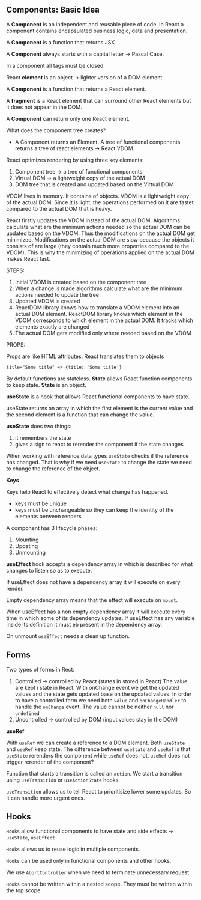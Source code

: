 ## Components: Basic Idea

A **Component** is an independent and reusable piece of code. In React a component contains encapsulated business logic, data and presentation.

A **Component** is a function that returns JSX.

A **Component** always starts with a capital letter -> Pascal Case.

In a component all tags must be closed.

React **element** is an object -> lighter version of a DOM element.

A **Component** is a function that returns a React element.

A **fragment** is a React element that can surround other React elements but it does not appear in the DOM.

A **Component** can return only one React element.

What does the component tree creates?

-   A Component returns an Element. A tree of functional components returns a tree of react elements -> React VDOM.

React optimizes rendering by using three key elements:

1. Component tree -> a tree of functional components
2. Virtual DOM -> a lightweight copy of the actual DOM
3. DOM tree that is created and updated based on the Virtual DOM

VDOM lives in memory. It contains of objects. VDOM is a lightweight copy of the actual DOM. Since it is light, the operations performed on it are fastet compared to the actual DOM that is heavy.

React firstly updates the VDOM instead of the actual DOM. Algorithms calculate what are the minimum actions needed so the actual DOM can be updated based on the VDOM. Thus the modifications on the actual DOM get minimized. Modifications on the actual DOM are slow because the objects it consists of are large (they contain much more properties compared to the VDOM). This is why the minimizing of operations applied on the actual DOM makes React fast.

STEPS:

1. Initial VDOM is created based on the component tree
2. When a change is made algorithms calculate what are the minimum actions needed to update the tree
3. Updated VDOM is created
4. ReactDOM library knows how to translate a VDOM element into an actual DOM element. ReactDOM library knows which element in the VDOM corresponds to which element in the actual DOM. It tracks which elements exactly are changed
5. The actual DOM gets modified only where needed based on the VDOM

PROPS:

Props are like HTML attributes. React translates them to objects

```
title="Some title" => {title: 'Some title'}
```

By default functions are stateless. **State** allows React function components to keep state. **State** is an object.

**useState** is a hook that allows React functional components to have state.

useState returns an array in which the first element is the current value and the second element is a function that can change the value.

**useState** does two things:

1. it remembers the state
2. gives a sign to react to rerender the component if the state changes

When working with reference data types `useState` checks if the reference has changed. That is why if we need `useState` to change the state we need to change the reference of the object.

**Keys**

Keys help React to effectively detect what change has happened.

-   keys must be unique
-   keys must be unchangeable so they can keep the identity of the elements between renders

A component has 3 lifecycle phases:

1. Mounting
2. Updating
3. Unmounting

**useEffect** hook accepts a dependency array in which is described for what changes to listen so as to execute.

If useEffect does not have a dependency array it will execute on every render.

Empty dependency array means that the effect will execute on `mount`.

When useEffect has a non empty dependency array it will execute every time in which some of its dependency updates. If useEffect has any variable inside its definition it must eb present in the dependency array.

On unmount `useEffect` needs a clean up function.

## Forms

Two types of forms in Rect:

1. Controlled -> controlled by React (states in stored in React)
   The value are kept i state in React. With onChange event we get the updated values and the state gets updated base on the updated values.
   In order to have a controlled form we need both `value` and `onChangeHandler` to handle the `onChange` event. The value cannot be neither `null` nor `undefined`
2. Uncontrolled -> controlled by DOM (input values stay in the DOM)

**useRef**

With `useRef` we can create a reference to a DOM element.
Both `useState` and `useRef` keep state.
The difference between `useState` and `useRef` is that `useState` rerenders the component while `useRef` does not.
`useRef` does not trigger rerender of the component?

Function that starts a transition is called an `action`. We start a transition using `useTransition` or `useActionState` hooks.

`useTransition` allows us to tell React to prioritisize lower some updates. So it can handle more urgent ones.

## Hooks

`Hooks` allow functional components to have state and side effects -> `useState`, `useEffect`

`Hooks` allows us to reuse logic in multiple components.

`Hooks` can be used only in functional components and other hooks.

We use `AbortController` when we need to terminate unnecessary request.

`Hooks` cannot be written within a nested scope. They must be written within the top scope.
